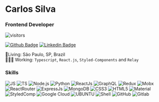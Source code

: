 # Carlos Silva
### Frontend Developer

![visitors](https://visitor-badge.laobi.icu/badge?page_id=carlosqsilva.carlosqsilva)

[![Github Badge](https://img.shields.io/badge/-Github-000?style=flat-square&logo=Github&logoColor=white&link=https://github.com/carlosqsilva)](https://github.com/carlosqsilva)
[![Linkedin Badge](https://img.shields.io/badge/-LinkedIn-blue?style=flat-square&logo=Linkedin&logoColor=white&link=https://www.linkedin.com/in/carlosqsilva/)](https://www.linkedin.com/in/carlosqsilva/)

📍Living: São Paulo, SP, Brazil <br/> 
👨🏾‍💻 Working: `Typescript`, `React.js`, `Styled-Components` and `Relay`

### Skills

<p>
  <img alt="JS" src="https://img.shields.io/badge/JavaScript-F7DF1E?style=for-the-badge&logo=javascript&logoColor=black"/>
  <img alt="TS" src="https://img.shields.io/badge/TypeScript-3178c6?style=for-the-badge&logo=typescript&logoColor=white"/>
  <img alt="Node.js" src="https://img.shields.io/badge/Node.js-43853D?style=for-the-badge&logo=node.js&logoColor=white"/>
  <img alt="Python" src="https://img.shields.io/badge/Python-14354C?style=for-the-badge&logo=python&logoColor=white"/>
  <img alt="ReactJs" src="https://img.shields.io/badge/React-20232A?style=for-the-badge&logo=react&logoColor=61DAFB"/>
  <img alt="GraphQL" src="https://img.shields.io/badge/GraphQL-e10098?style=for-the-badge&logo=graphql&logoColor=fff"/>
  <img alt="Redux" src="https://img.shields.io/badge/Redux-593D88?style=for-the-badge&logo=redux&logoColor=white"/>
  <img alt="Mobx" src="https://img.shields.io/badge/Mobx-121011?style=for-the-badge&logo=data%3Aimage%2Fpng%3Bbase64%2CiVBORw0KGgoAAAANSUhEUgAAACgAAAAoCAYAAACM%2FrhtAAAABGdBTUEAALGPC%2FxhBQAAACBjSFJNAAB6JgAAgIQAAPoAAACA6AAAdTAAAOpgAAA6mAAAF3CculE8AAAABmJLR0QA%2FwD%2FAP%2BgvaeTAAAAB3RJTUUH5QEKDxIHNUxLCAAAB2hJREFUWMOdmN%2BLXVcVxz9r73Puz7nJtGlJOiqhtkmjtKJJRbEV6aAtio%2Fig7RQC4U%2BCHnro%2F4BIhLQZxWkKNLXQk0NqK31IakTYqVIkpJOQzv5MZ3Mrzv33nP28uH82vucc83oJZl97r57r%2F3d37XWd6995Mqz9wNAH9hlBFhVFBSl%2BGjxL%2F%2BqiECnQzVCtRgJqsFYLU1o0QVo3ub9CqoqKqQnTnxha%2BPmKoIQ5WbuZcxpYBmKPkFKkwKiiAey7C96RChXrM9F88Ybn9vMvmb9IsJo2E%2Fu3PzwnCBngPVoW3ZZ0MFp4MfFpoO12j75Ok7BmmxssXQDR9t0aZ%2FT73YYdLsATypKPIx%2FYkY6HAmyXC5cQyI%2BKimGZH%2Bd03CS%2BL%2Fmc6WyIlJfpDRIr9NhNBggIoXLl6fbs5FBsEBUxyYNsM0B6sKxwZTafKm33pxuJ2Y07PvgUDRC1ZrM%2Bd7UfbOYuUm1NslnUcQz7duvxsdRxGjQx4jxwWW2QY0Ea4cg21msACiCa2VRWqfVWYwjy2g4wBgfnBf%2Fqpg55mqEyFz3Vckkre4rWQx2DpG1LAz62Aa4QooyFTDBnltYzLh2Yeu5umCwSXn4nKcVqMMILPS7RDYEhweu%2BBpVxjQwrfmCdvEwEnerHc72SO7c8Ixl%2F414kkFNSgTAYBePYOIug16XOI7Q6QTdvJGD1AaDkGevlrvUXMMEcEinz%2F0v%2FJTuw4%2BjaYIAe1f%2FwdovX8JNdio9dGCsx6LWxVuRzoD7nv8Z3c%2BexIiAsSTvv8POr34Ek91WcErOYENXBUQFXMLuylmmH76H9BY48I0fYBcPg5ggTgs5LA6GhhAriDFEi0ewgwNM3v49ureDu72Kpskc9%2BYMhm4NjyhNZmz%2B6TeoS4kOfZrhyWdqCZWhykIzm9sImTwu%2B90O1hjc9jqT139Bun4dxKBiWt1bWDJzFKFKGGMQYxFjaBcRqaRB2jO51%2B3Q7cSlYRUDxmYtGkiLlglDJTPsQ8OaXRJkdpDN%2BQKijm4c0evE%2BYLez3lsVmJfiLMn1r6Lw0CsEkZUwvgsPibi4PJzxEvH2PrzK8yuXYTIZiy6FPvAMUZP%2FRD7ySrTt17xijdtslUVYo2yzNTXbRdtqcsapDM6nzrO4jMvMjz17SJZy5X7jy6z8PRL2CPH0HRWLO%2BBrFD6NWQFLvtmpIbDd7W0YCt%2Fd47xP%2F8C6ug98hXoDnGaHetRb8Dgc0%2BAOmbv%2FRVcWrrRZ07r4FqE2iBy98qljVtjmFxdYfbx%2B3SPPkZ8%2BEHS1GENDA4fJX7wJO7mNdIPLpKFei1QvNMjlBm8tkgS%2F6zdL4sipBsfM%2F7Xm9jRvfRPfA1RoRtFxA89jtyzxOzfb5FurIGn3UXE%2BadHxWAVo0VFY7wV90NjQKimCTvvvI6mCcMvfZN4cACiLtHnl8ElzC6dhVyIA%2F7UZ5BWcEV%2F5CdvdQZTXSOQei1TsWwsk8vnmV67RO%2FYl4kfeBhNdoiOf5Vk9V2SqxdyIfZcGDAoJVNtMkPBYOXe%2F5VFwW2vM77wGmZwkO6jT2Ee%2BTpy8AizlddwW7czpv0bouIxGIKjBi7XwYKn8BwNWWzxb95ExjJZOUv69IsMnvgeOpvgNm8wvfjHMthVQbwgLF1eA1d3b3WSNESu%2Bdi8ZAiRtdgoYvbRFfZW3iBeOk7n6GPMLr1BunYZFRMKsUdjJjH%2FHVxesFYA6ueoD01CbETGZNWwgqZTdt5%2BFbd5i3TzFuO%2Fv4omMwoKSxCUXV6rwfkbXvzVO%2BpqkMqqpu5jAWsMUoADEMv08nlu%2Fvw5FHDX36VjjLdQ856teT2mdVA10Y5az%2BCCJs2qUXUpaEqR08YYHOHKmkyZXLmAqiLWEndN5gnN3Fl5QLMa0KVZXemVW40ThaJYmPMmQKIOwye%2FT3TfZzC9BezoEG7rVjk2KAAgXzDDnDrN3jr4jAFm4RDD75xG97ZJbq%2By%2B%2Bbv0GTacqKUJX9erXjvSXJ1QmzE4IvfovPQKXApbrxFunEjC3A%2F4AMXZWbSVDH5RUXzVE7vrGHuWaJ36ruIiZheOc%2Fu3%2F5wdwbbCBQEne2x%2FuuXkU4vu0cgmYxMxyG4RpZC6iAqk0NgOmbzty9D1Ck352Z7uOleYKOeQFEAqPa2CVXcxhoiUsZccR2onjUotYqTwrnsrmKKMU5JPvmojMkqOKS0URdtbSZJM5ONteWOCp0KuAuKgMrHDsWlILZaOCv3vQ36V9e6R3K7RvDvD2HZYowJDWgNSvUGMnRT3pG6%2BULcuCD5bVnyq1%2FNeA9CFuABuDBj54LzKHUpZULVhTjc4LyqOguR4H2TQJ4QPqb9gcPv1ywGnWdjXvU8v3BViYAUSCA84qrN7R9cPZNdftsTy77BebVhokpqxmO2gHN4n5r8tjIU9ocxWsYbkKb5tDlCXNdPL2bPxTFb0WAAwJl8fPYSPcjYdq3zS6YguwMaFad4mT7%2Fku5VNokq54AzsxnI9ReWfJeOVLHZBv8%2F1%2FrsFS9oOnFxtN%2FVtQKaWstWkmQm%2FgMyQFdaCk7%2FfQAAACV0RVh0ZGF0ZTpjcmVhdGUAMjAyMS0wMS0xMFQxNDo0NzozOSswMDowMF9U6AIAAAAldEVYdGRhdGU6bW9kaWZ5ADIwMjEtMDEtMTBUMTQ6NDc6MzkrMDA6MDAuCVC%2BAAAAAElFTkSuQmCC%0A"/>
  <img alt="ReactRouter" src="https://img.shields.io/badge/React_Router-CA4245?style=for-the-badge&logo=react-router&logoColor=white"/>
  <img alt="ExpressJs" src="https://img.shields.io/badge/Express.js-404D59?style=for-the-badge&logo=express"/>
  <img alt="MongoDB" src="https://img.shields.io/badge/MongoDB-4EA94B?style=for-the-badge&logo=mongodb&logoColor=white"/>
  <img alt="CSS3" src="https://img.shields.io/badge/CSS-239120?&style=for-the-badge&logo=css3&logoColor=white"/>
  <img alt="HTML5" src="https://img.shields.io/badge/HTML5-E34F26?style=for-the-badge&logo=html5&logoColor=white"/>
  <img alt="Material" src="https://img.shields.io/badge/Material--UI-0081CB?style=for-the-badge&logo=material-ui&logoColor=white"/>
  <img alt="StyledComp" src="https://img.shields.io/badge/styled--components-DB7093?style=for-the-badge&logo=styled-components&logoColor=white"/>
  <img alt="Google Cloud" src="https://img.shields.io/badge/Google_Cloud-4285F4?style=for-the-badge&logo=google-cloud&logoColor=white"/>
  <img alt="UBUNTU" src="https://img.shields.io/badge/Ubuntu-E95420?style=for-the-badge&logo=ubuntu&logoColor=white"/>
  <img alt="Shell" src="https://img.shields.io/badge/Shell_Script-121011?style=for-the-badge&logo=gnu-bash&logoColor=white"/>
  <img alt="GitHub" src="https://img.shields.io/badge/GitHub-100000?style=for-the-badge&logo=github&logoColor=white"/>
  <img alt="Gitlab" src="https://img.shields.io/badge/Gitlab-100000?style=for-the-badge&logo=gitlab&logoColor=white"/>
</p>
